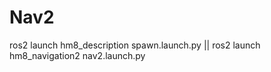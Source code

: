 # Nav2
ros2 launch hm8_description spawn.launch.py
||    ros2 launch hm8_navigation2 nav2.launch.py
